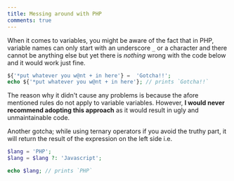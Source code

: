```yaml
---
title: Messing around with PHP
comments: true
---
```

When it comes to variables, you might be aware of the fact that in PHP, variable names can only start with an underscore `_` or a character and there cannot be anything else but yet there is *nothing* wrong with the code below and it would work just fine.

```php
${'*put whatever you w@nt + in here'} =  'Gotcha!!';
echo ${'*put whatever you w@nt + in here'}; // prints `Gotcha!!`
```

The reason why it didn't cause any problems is because the afore mentioned rules do not apply to variable variables. However, **I would never recommend adopting this approach** as it would result in ugly and unmaintainable code.

Another gotcha; while using ternary operators if you avoid the truthy part, it will return the result of the expression on the left side i.e.

```php
$lang = 'PHP';
$lang = $lang ?: 'Javascript';

echo $lang; // prints `PHP`
```
